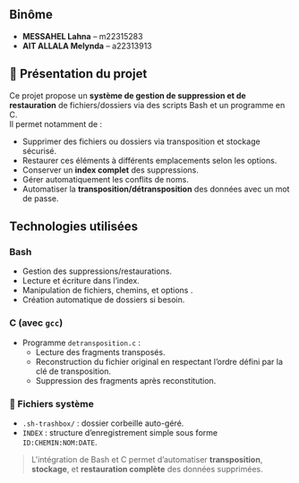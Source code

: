 
##  Binôme

- **MESSAHEL Lahna** – m22315283  
- **AIT ALLALA Melynda** – a22313913

## 📝 Présentation du projet

Ce projet propose un **système de gestion de suppression et de restauration** de fichiers/dossiers via des scripts Bash et un programme en C.  
Il permet notamment de :
- Supprimer des fichiers ou dossiers via transposition et stockage sécurisé.
- Restaurer ces éléments à différents emplacements selon les options.
- Conserver un **index complet** des suppressions.
- Gérer automatiquement les conflits de noms.
- Automatiser la **transposition/détransposition** des données avec un mot de passe.

##  Technologies utilisées

###  Bash
- Gestion des suppressions/restaurations.
- Lecture et écriture dans l’index.
- Manipulation de fichiers, chemins, et options .
- Création automatique de dossiers si besoin.

###  C (avec `gcc`)
- Programme `detransposition.c` :
  - Lecture des fragments transposés.
  - Reconstruction du fichier original en respectant l’ordre défini par la clé de transposition.
  - Suppression des fragments après reconstitution.

### 📁 Fichiers système
- `.sh-trashbox/` : dossier corbeille auto-géré.
- `INDEX` : structure d’enregistrement simple sous forme `ID:CHEMIN:NOM:DATE`.

> L'intégration de Bash et C permet d’automatiser **transposition**, **stockage**, et **restauration complète** des données supprimées.


